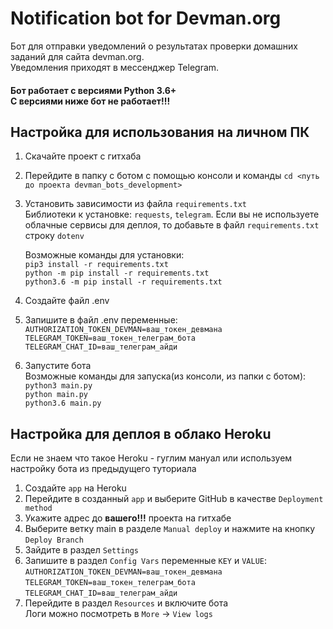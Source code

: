 Notification bot for Devman.org
======

Бот для отправки уведомлений о результатах проверки домашних заданий для сайта devman.org.<br>
Уведомления приходят в мессенджер Telegram.

#### Бот работает с версиями Python 3.6+ <br>С версиями ниже бот не работает!!!

## Настройка для использования на личном ПК
1. Скачайте проект с гитхаба
2. Перейдите в папку с ботом с помощью консоли и команды `cd <путь до проекта devman_bots_development>`<br>
3. Установить зависимости из файла `requirements.txt`<br>
   Библиотеки к установке: `requests`, `telegram`. Если вы не используете облачные сервисы для деплоя, то добавьте в файл `requirements.txt` строку `dotenv`<br>
   
   Возможные команды для установки:<br>
   `pip3 install -r requirements.txt`<br>
   `python -m pip install -r requirements.txt`<br>
   `python3.6 -m pip install -r requirements.txt`
4. Создайте файл .env
5. Запишите в файл .env переменные:
    `AUTHORIZATION_TOKEN_DEVMAN=ваш_токен_девмана`<br>
    `TELEGRAM_TOKEN=ваш_токен_телеграм_бота`<br>
    `TELEGRAM_CHAT_ID=ваш_телеграм_айди`<br>
6. Запустите бота<br>
   Возможные команды для запуска(из консоли, из папки с ботом):<br>
   `python3 main.py`<br>
   `python main.py`<br>
   `python3.6 main.py`<br>
   
## Настройка для деплоя в облако Heroku
Если не знаем что такое Heroku - гуглим мануал или используем настройку бота из предыдущего туториала
1. Создайте `app` на Heroku 
2. Перейдите в созданный `app` и выберите GitHub в качестве `Deployment method`
3. Укажите адрес до **вашего!!!** проекта на гитхабе
4. Выберите ветку main в разделе `Manual deploy` и нажмите на кнопку `Deploy Branch`
5. Зайдите в раздел `Settings`
6. Запишите в раздел `Config Vars` переменные `KEY` и `VALUE`:
    `AUTHORIZATION_TOKEN_DEVMAN=ваш_токен_девмана`<br>
    `TELEGRAM_TOKEN=ваш_токен_телеграм_бота`<br>
    `TELEGRAM_CHAT_ID=ваш_телеграм_айди`<br>
7. Перейдите в раздел `Resources` и включите бота<br> 
   Логи можно посмотреть в `More` -> `View logs`
  